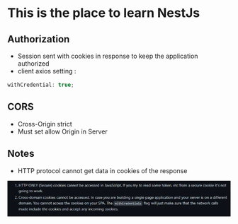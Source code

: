 # This is the place to learn NestJs

## Authorization

- Session sent with cookies in response to keep the application authorized
- client axios setting :

```javascript
withCredential: true;
```

## CORS

- Cross-Origin strict
- Must set allow Origin in Server

## Notes

- HTTP protocol cannot get data in cookies of the response

![https cookie](Assets/set-cookies.png)
